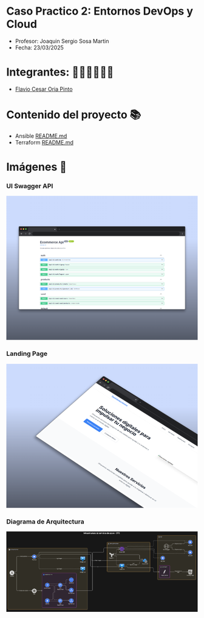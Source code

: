 # Caso Practico 2: Entornos DevOps y Cloud

- Profesor: Joaquin Sergio Sosa Martin
- Fecha: 23/03/2025

# Integrantes: 🧑‍💼🧑‍💼🧑‍💼

- [Flavio Cesar Oria Pinto](https://github.com/flaviooria)

# Contenido del proyecto 📚

- Ansible [README.md](ansible/README.md)
- Terraform [README.md](terraform/README.md)

# Imágenes 📸

### UI Swagger API
![API Swagger UI](./screenshots/296shots_so.png)

### Landing Page 
![Landing Page](./screenshots/9shots_so.png)

### Diagrama de Arquitectura 
![Diagrama de Arquitectura](./screenshots/diagram.png)